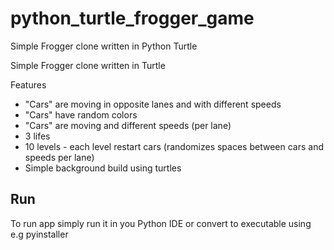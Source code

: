 # python_turtle_frogger_game
Simple Frogger clone written in Python Turtle

Simple Frogger clone written in Turtle

Features
- "Cars" are moving in opposite lanes and with different speeds
- "Cars" have random colors
- "Cars" are moving and different speeds (per lane)
- 3 lifes
- 10 levels - each level restart cars (randomizes spaces between cars and speeds per lane)
- Simple background build using turtles

## Run
To run app simply run it in you Python IDE or convert to executable using e.g pyinstaller
